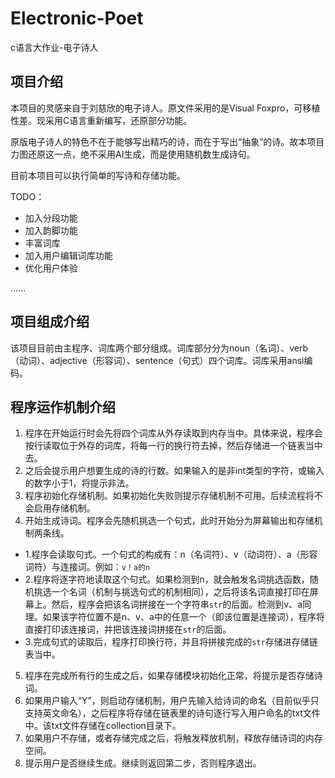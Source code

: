 # Electronic-Poet
 c语言大作业-电子诗人
 
## 项目介绍

本项目的灵感来自于刘慈欣的电子诗人。原文件采用的是Visual Foxpro，可移植性差。现采用C语言重新编写，还原部分功能。

原版电子诗人的特色不在于能够写出精巧的诗，而在于写出“抽象”的诗。故本项目力图还原这一点，绝不采用AI生成，而是使用随机数生成诗句。

目前本项目可以执行简单的写诗和存储功能。

TODO：

- 加入分段功能
- 加入韵脚功能
- 丰富词库
- 加入用户编辑词库功能
- 优化用户体验

......

## 项目组成介绍

该项目目前由主程序、词库两个部分组成。词库部分分为noun（名词）、verb（动词）、adjective（形容词）、sentence（句式）四个词库。词库采用ansi编码。

## 程序运作机制介绍

1. 程序在开始运行时会先将四个词库从外存读取到内存当中。具体来说，程序会按行读取位于外存的词库，将每一行的换行符去掉，然后存储进一个链表当中去。
2. 之后会提示用户想要生成的诗的行数。如果输入的是非int类型的字符，或输入的数字小于1，将提示非法。
3. 程序初始化存储机制。如果初始化失败则提示存储机制不可用。后续流程将不会启用存储机制。
4. 开始生成诗词。程序会先随机挑选一个句式，此时开始分为屏幕输出和存储机制两条线。
- 1.程序会读取句式。一个句式的构成有：n（名词符）、v（动词符）、a（形容词符）与连接词。例如：`v！a的n`
- 2.程序将逐字符地读取这个句式。如果检测到n，就会触发名词挑选函数，随机挑选一个名词（机制与挑选句式的机制相同），之后将该名词直接打印在屏幕上。然后，程序会把该名词拼接在一个字符串`str`的后面。检测到v、a同理。如果该字符位置不是n、v、a中的任意一个（即该位置是连接词），程序将直接打印该连接词，并把该连接词拼接在`str`的后面。
- 3.完成句式的读取后，程序打印换行符，并且将拼接完成的`str`存储进存储链表当中。
5. 程序在完成所有行的生成之后，如果存储模块初始化正常，将提示是否存储诗词。
6. 如果用户输入“Y”，则启动存储机制，用户先输入给诗词的命名（目前似乎只支持英文命名），之后程序将存储在链表里的诗句逐行写入用户命名的txt文件中。该txt文件存储在collection目录下。
7. 如果用户不存储，或者存储完成之后，将触发释放机制，释放存储诗词的内存空间。
8. 提示用户是否继续生成。继续则返回第二步，否则程序退出。